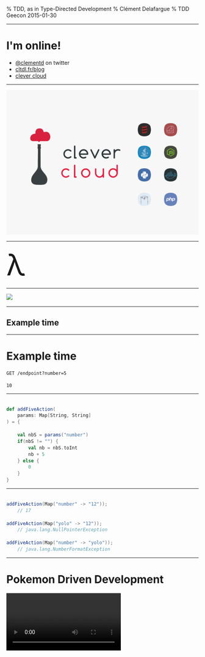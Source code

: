 % TDD, as in <span class="red">Type</span>-Directed Development
% Clément Delafargue
% TDD Geecon 2015-01-30

-------------------------------------------

# I'm online!

 - [\@clementd](https://twitter.com/clementd) on twitter
 - [cltdl.fr/blog](https://cltdl.fr/blog)
 - [clever cloud](http://clever-cloud.com)

-------------------------------------------

![](assets/clever.png)

-------------------------------------------

<span style="font-size: 5.5em;">λ</span>

-------------------------------------------

![](../../stuff-indexes/lol/forrest.jpg)

-------------------------------------------

## Example time

-------------------------------------------

# Example time

    GET /endpoint?number=5

    10

-------------------------------------------

```scala

def addFiveAction(
    params: Map[String, String]
) = {

    val nbS = params("number")
    if(nbS != "") {
        val nb = nbS.toInt
        nb + 5
    } else {
        0
    }
}

```

-------------------------------------------

```scala

addFiveAction(Map("number" -> "12"));
    // 17

addFiveAction(Map("yolo" -> "12"));
    // java.lang.NullPointerException

addFiveAction(Map("number" -> "yolo"));
    // java.lang.NumberFormatException

```

-------------------------------------------

# Pokemon Driven Development
<video src="../../stuff-indexes/lol/cat-clothes.webm" loop/>

-------------------------------------------

<div style="font-size: 0.8em;">

```scala

def addFiveAction(
  params: Map[String, String]) = {
    val nbS = params("number")

    if(nbS != null) {
        if(!nbS != "") {
            try {
                val nb = nbS.toInt
                nb + 5
            } catch {
                case e: NumberFormatException e => 0
            }
        }
    } else {
        0
    }
}

```
</div>

# De plous en plous difficile

    GET /endpoint?n1=20&n2=22

    42
-------------------------------------------

<div style="font-size: 0.5em;">

```scala

def addNumbersAction(
  params: Map[String, String]) = {
    val nbS1 = params("n1");
    val nbS2 = params("n2");

    if(nbS1 != null) {
        if(!nbS1 != "") {
            try {
                val nb1 = nbS1.toInt
                if(nbS2 != null) {
                    if(!nbS2 != "") {
                        try {
                            val nb2 = nbS2.toInt
                            nbS1 + nbS2
                        } catch {
                            case e: NumberFormatException => 0
                        }
                    }
                }
            } catch {
                case e: NumberFormatException => 0
            }
        }
    } else {
        0
    }
}

```
</div>

<details>Hard to read, easy to get wrong, information lost. The code's
structure si not correlated to the problem structure anymore. accidental
complexity</details>

-------------------------------------------

![](assets/carrie.jpg)

-------------------------------------------

## Thinking with types

<details>Encode that information in the type system</details>

-------------------------------------------

## From a map, I can get a value…

-------------------------------------------

## maybe

-------------------------------------------

```scala
def getKeyAt(
  values: Map[String, String],
  key: String
): MaybeString
```

-------------------------------------------

## from a string, I can get an int…

-------------------------------------------

## maybe

-------------------------------------------

```scala
def parseInt(
  string: String
): MaybeInt
```

-------------------------------------------

![](assets/option.png)

<details>Aka maybe, optional</details>

-------------------------------------------


```scala
def parseInt(str: String):
  Option[Int]

map[A,B]#get(key: A): Option[B]
```

-------------------------------------------

```scala
def getInt(
    index: String,
    vals: Map[String, String]
): Option[Int]
```

-------------------------------------------

![](assets/flatmap.png)

<details>Chain the computations, fail if one fails: sequentiality</details>

-------------------------------------------

<div style="font-size: 0.9em;">
```scala
def addNumbersAction(
  params: Map[String, String]
): Int = {
    val i1 = getInt("n1", params)
    val i2 = getInt("n2", params)
    i1.getOrElse(0) + i2.getOrElse(0)
}

```
</div>

<details>We can change the default data injection point, and the types will change</details>


-------------------------------------------

<div style="font-size: 0.5em;">

```scala

def addNumbersAction(
  params: Map[String, String]) = {
    val nbS1 = params("n1");
    val nbS2 = params("n2");

    if(nbS1 != null) {
        if(!nbS1 != "") {
            try {
                val nb1 = nbS1.toInt
                if(nbS2 != null) {
                    if(!nbS2 != "") {
                        try {
                            val nb2 = nbS2.toInt
                            nbS1 + nbS2
                        } catch {
                            case e: NumberFormatException => 0
                        }
                    }
                }
            } catch {
                case e: NumberFormatException => 0
            }
        }
    } else {
        0
    }
}

```
</div>

-------------------------------------------

<video src="../../stuff-indexes/lol/computer-ok.webm" loop/>

-------------------------------------------

## Correct

-------------------------------------------

## by construction

<details>Impossible to express an incorrect program.</details>


-------------------------------------------

<video src="../../stuff-indexes/lol/obviously.webm" loop/>

-------------------------------------------

## Why not tests?

<details>Not the real question</details>

-------------------------------------------

## Why not <span class="red">*only*</span> tests?

-------------------------------------------

<span style="font-size: 5.5em;">∃</span>

« there exists »

<details>tests show the presence of bugs, not their absence</details>

-------------------------------------------

## `Int -> Int`

-------------------------------------------

### (2<sup>32</sup>)<sup><sup>(2<sup>32</sup>)</sup></sup>

-------------------------------------------

<span style="font-size: 5.5em;">∀</span>

« for all »

-------------------------------------------

## Type &hArr; Property

-------------------------------------------

## Program &hArr; Proof

-------------------------------------------

# <br/><br />  <small>provably > probably</small>

<details>not necessarily a formal proof (expensive), but it's doable and the
program has the same structure as the proof</details>

-------------------------------------------

## Expressive type systems

<details>not necessarily a formal proof (expensive), but it's doable and the
program has the same structure as the proof</details>

-------------------------------------------

## Parametricity


-------------------------------------------

## Parametricity <br /> (aka generics)

<details>Most important feature in a type system. I don't take seriously
languages with static types and no parametricity</details>

# Ignorance is bliss

<video src="../../stuff-indexes/lol/i-dont-care.webm" loop/>

<details>Prevents you from assuming too much. You can only use the properties
you've explicitely asked for</details>

# Parametricity

<div class="text big">

```scala
def f[A](x: A): A
```
</div>

<details>Assuming it returns a value and doesn't crash or do stupid things, it
can only return its argument: no way to construct an A</details>

# Parametricity

<div class="text big">

```scala
def compose[A,B,C](
    g: (B => C),
    f: (A => B)
): (A => C)
```
</div>

<details>only way to get a C is to apply g to a B, only way to get a B is to
apply f to an A, which you have.</details>

# Parametricity

```scala
def rev[A](xs: List[A]): List[A]
```

<details>types aren't always once-inhabited, but they still prove interesting
things and reduce dramatically the number of tests needed</details>

-------------------------------------------

### `rev(Nil)` <br /> `==` <br/> `Nil`

<details>you can't create As out of thin air, so nil -> nil</details>

-------------------------------------------

### `x in rev(a) => x in a`

# Theorems for free
<video src="../../stuff-indexes/lol/money-shower.webm" loop/>

-------------------------------------------
  
  
  
```scala
trait List[A] {
    def filter(p: A => Boolean): List[A]

    def map[B](f: A => B): List[B]
}

l.filter(compose(p,f)).map(f) ==
l.map(f).filter(p)
```

<details>mathematical proof of that equality. No test needed</details>

-------------------------------------------

## Discipline

-------------------------------------------

# no `null`s
<video src="../../stuff-indexes/lol/bang-boom.webm" loop/>

-------------------------------------------

## type  &hArr; property

-------------------------------------------

## proof  &hArr; program

-------------------------------------------

## `null` can inhabit any type

-------------------------------------------

## `null` can prove any property

# no reflection
<video src="../../stuff-indexes/lol/bicycle-gorilla.webm" loop/>

-------------------------------------------

### reflection breaks blissful ignorance

-------------------------------------------

# Reflection

<div class="text big">
```scala
def f[A](x: A): String
```
</div>

-------------------------------------------

<div class="text big bottom">
```scala
def f[A](x: A): String =

x match {
  case v: String => v
  case v: Int => "int"
  case _ => "whatever"
}
```
</div>

# toString / equals / hashCode
<video src="../../stuff-indexes/lol/driving-fail.webm" loop/>

<details>same as reflection: breaks ignorance by giving behaviour to all types</details>

-------------------------------------------

<div class="text big">
```scala
def f[A](x: A): String =
x.toString
```
</div>


# no exceptions
<video src="../../stuff-indexes/lol/retards.webm" loop/>

<details>same as null: bottom</details>

# Side effects
![](../../stuff-indexes/lol/spock-sob.jpg)

# side-effects

```scala
def f[A](x: A): String = {
  launchBallisticMissile()

  System.getenv("JAVA_HOME")
}
```

<details>side effects not encoded in types => hidden information. Includes
unrestricted mutability</details>

-------------------------------------------

# Fast and loose reasoning is morally correct

<details>Let's program in a safe subset. It's ok to do so even though it isn't
enforced by the compiler</details>

# <span class="red">Type</span>-Directed Development

# Not a silver bullet
<video src="../../stuff-indexes/lol/itworks.webm" loop/>

<details>types can't always prove everything</details>


# Just helpful
<video src="../../stuff-indexes/lol/fabulous.webm" loop/>

<details>but they bring a lot</details>

# Confidence
<video src="../../stuff-indexes/lol/bungee_explosion.webm" loop/>

-------------------------------------------

## Big Refactoring

-------------------------------------------

## Dependencies update

-------------------------------------------

## Play Framework

<details>minor version but changes in the streaming layer, which I used
extensively</details>

-------------------------------------------

## Scalaz 6.x -> 7.x

<details>major bump, whole different architecture, type changes</details>

-------------------------------------------

## DB access library

-------------------------------------------

### It typechecks, ship it

<details>4 evenings / nights of mindless refactoring. When it compiled, it was
ok (I also ran tests to be sure, though)</details>



# Modular thinking

<video src="../../stuff-indexes/lol/hamsters.webm" loop/>

<details>Properties are enforced at the boundaries, you can safely ignore the
rest of the world when working on a function</details>

-------------------------------------------

## Not just about safety
<video src="../../stuff-indexes/lol/fire-trick.webm" loop/>

<details>often the first argument but imo not the most important</details>

# Types lay out algorithms
<video src="../../stuff-indexes/lol/gym.webm" loop/>

<details>just as TDD is important for design</details>

# Hole-Driven-Development
<video src="../../stuff-indexes/lol/abyss.webm" loop/>

<details>step by step, compiler assisted code writing</details>

-------------------------------------------

```scala
case object Hole

def compose[A,B,C](
    g: (B => C),
    f: (A => B)
): (A => C) = Hole

Hole: A => C
```


-------------------------------------------

```scala

def compose[A,B,C](
    g: (B => C),
    f: (A => B)
): (A => C) = (x: A) => Hole

x: A
Hole: C
```


-------------------------------------------

```scala

def compose[A,B,C](
    g: (B => C),
    f: (A => B)
): (A => C) = (x: A) => g(Hole)

X: A
Hole: B
```

-------------------------------------------


```scala

def compose[A,B,C](
    g: (B => C),
    f: (A => B)
): (A => C) = (x: A) => g(f(Hole))

x: A
Hole: A
Hole = x
```

-------------------------------------------

```scala

def compose[A,B,C](
    g: (B => C),
    f: (A => B)
): (A => C) = (x: A) => g(f(x))

```

-------------------------------------------

```scala

def fmap[A,B](
    f: (A => B),
    xs: List[A]
): List[B] = Hole

Hole: List[B]
```

-------------------------------------------

```scala

def fmap[A,B](
    f: (A => B),
    xs: List[A]
): List[B] = xs match {
    case Nil => Nil
    case (head :: tail) =>
        Hole1 :: Hole2
}

head: A
tail: List[A]
Hole1: B
Hole2: List[B]
```

-------------------------------------------

```scala

def fmap[A,B](
    f: (A => B),
    xs: List[A]
): List[B] = xs match {
    case Nil => Nil
    case (head :: tail) =>
        f(head) :: fmap(f, tail)
}
```

# Test-Driven Development

![](assets/red-green-refactor.png)

# <span>Type</span>-Driven Development

![](assets/red-green-refactor.png)


-------------------------------------------

### Types make communication easy

# With machines

<video src="../../stuff-indexes/lol/cyberman_dance.webm" loop/>

<details>obvious</details>

-------------------------------------------

## Type checking

-------------------------------------------

# Tooling
<video src="../../stuff-indexes/lol/hammer.webm" loop/>

-------------------------------------------

<div style="background-color: blue; width: 100%; height: 100%">
### <span style="font-family: 'Comic Sans MS'; color: yellow;">Haskell type syntax</span>
</div>

-------------------------------------------

## `a -> a`

-------------------------------------------

## `Int -> Int`

-------------------------------------------

## `a -> b -> a`

<details>function which takes an a and a b, produces an a</details>

-------------------------------------------

## `a -> (b -> a)`

<details>currying. function which takes an a, produces a function that takes a
b, produces an a. allows for very effective composition</details>


-------------------------------------------

## `(Ord a) =>`<br/>`[a] -> [a]`

<details>The only thing we know about a is that it has a total order</details>

-------------------------------------------

## Intent

-------------------------------------------

# Hoogle \<3 \<3

<http://www.haskell.org/hoogle>

-------------------------------------------

## Remove duplicates

-------------------------------------------

### `Eq a =>` <br /> `[a] -> [a]`

-------------------------------------------

<video src="assets/hoogle-nub.webm" controls/>

-------------------------------------------

### `[Maybe a] ->` <br /> `Maybe [a]`

-------------------------------------------

<video src="assets/hoogle-sequence.webm" controls/>

# With humans

<video src="../../stuff-indexes/lol/dumb_dumber.webm" loop/>

<details>I use types when I program in javascript. I'm just not helped by a
compiler</details>

-------------------------------------------

# Types can't always prove everything

-------------------------------------------

## And that's ok

-------------------------------------------

<div class="text big">
```scala

def reverse[A](
    xs: List[A]
): List[A]
```
</div>

<details>How many tests do i have to write to completely specify its
behaviour?</details>

-------------------------------------------

<div style="font-size: 1.2em;">

```scala

def reverseProp[A: Equal](
  xs: List[A],
  ys: List[A]
) = {

    reverse(xs ++ ys) ==
    reverse(ys) ++ reverse(xs)
}
```

</div>

# Property-based reasoning

# Perfect for edge cases

# Test the specification

<details>used by John Hugues to assess the consistency of norms in embeded
systems for cars</details>

-------------------------------------------

Types *then*

Property-based tests *then*

Unit tests

-------------------------------------------

![](assets/pyramid.png)

-------------------------------------------

## Lay out the function types

-------------------------------------------

## Write property-based tests

-------------------------------------------

### Operations on a type + Laws

-------------------------------------------

<video src="../../stuff-indexes/lol/oh-yeah.webm" loop/>

# Algebra
![](./assets/chalkboard.jpg)

-------------------------------------------

## Figure out the data structure

-------------------------------------------

## Implement

-------------------------------------------

## Unit test for regressions

-------------------------------------------

## ???

-------------------------------------------

## Profit

![](../../stuff-indexes/lol/epic-granny.jpg)

-------------------------------------------

## Types are

-------------------------------------------

## Safety feature

-------------------------------------------

## High level reasoning tool

-------------------------------------------

## Communication tool

-------------------------------------------

## Let's use them
<video src="../../stuff-indexes/lol/banco.webm" loop/>

# Read this

 - [TAPL](http://www.cis.upenn.edu/~bcpierce/tapl/)
 - [PFPL](http://www.cs.cmu.edu/~rwh/plbook/book.pdf)

# Read this

 - [Functional Programming in Scala](http://manning.com/bjarnason)
 - [Functional and Reactive Domain Modeling](http://manning.com/ghosh2/)

# Read this

 - [\@parametricity](https://twitter.com/parametricity)
 - [Parametricity](http://dl.dropboxusercontent.com/u/7810909/media/doc/parametricity.pdf)
 - [Theorems for free](http://ttic.uchicago.edu/~dreyer/course/papers/wadler.pdf)

# Thanks
<video src="../../stuff-indexes/lol/axolotl.webm" loop/>

-------------------------------------------

 - [\@clementd](https://twitter.com/clementd) on twitter
 - [cltdl.fr/blog](https://cltdl.fr/blog)
 - [clever-cloud.com](http://clever-cloud.com)
